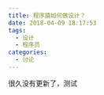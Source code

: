 ```yaml
---
title: 程序猿如何做设计？
date: 2018-04-09 18:17:53
tags:
  - 设计
  - 程序员
categories:
  - 讨论
---
```

很久没有更新了，测试